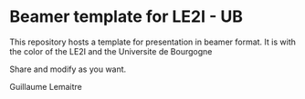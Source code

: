 # Beamer template for LE2I - UB

This repository hosts a template for presentation in beamer format. It is with the color of the LE2I and the Universite de Bourgogne

Share and modify as you want.

Guillaume Lemaitre